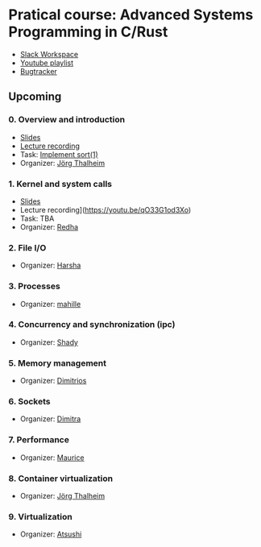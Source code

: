 # Pratical course: Advanced Systems Programming in C/Rust

- [Slack Workspace](https://ls1-courses-tum.slack.com)
- [Youtube playlist](https://www.youtube.com/playlist?list=PLfKm1-FQibbAdPAHgK5Pv8LNRr0o4vou7)
- [Bugtracker](https://github.com/ls1-sys-prog-course/docs/issues)

## Upcoming
### 0. Overview and introduction

- [Slides](slides/01-introduction.pdf)
- [Lecture recording](https://www.youtube.com/watch?v=PXwlzMTT0VA&list=PLfKm1-FQibbAdPAHgK5Pv8LNRr0o4vou7&index=2)
- Task: [Implement sort(1)](https://github.com/ls1-sys-prog-course/task0-sort)
- Organizer: [Jörg Thalheim](https://github.com/Mic92)

### 1. Kernel and system calls

- [Slides](slides/task1.pdf)
- Lecture recording](https://youtu.be/qO33G1od3Xo)
- Task: TBA
- Organizer: [Redha](https://github.com/rgouicem)

### 2. File I/O

- Organizer: [Harsha](https://github.com/harshanavkis)

### 3. Processes

- Organizer: [mahille](https://github.com/mahille)

### 4. Concurrency and synchronization (ipc)

- Organizer: [Shady](https://github.com/shadyalaa)

### 5. Memory management

- Organizer: [Dimitrios](https://github.com/dimstav23)

### 6. Sockets

- Organizer: [Dimitra](https://github.com/dgiantsidi)

### 7. Performance

- Organizer: [Maurice](https://github.com/mbailleu)

### 8. Container virtualization

- Organizer: [Jörg Thalheim](https://github.com/Mic92)

### 9. Virtualization

- Organizer: [Atsushi](https://github.com/AtsushiKoshiba)
